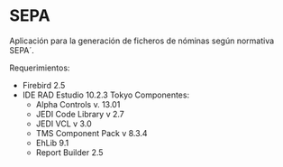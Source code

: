 # SEPA
Aplicación para la generación de ficheros de nóminas según normativa SEPA´.

Requerimientos:
- Firebird 2.5
- IDE RAD Estudio 10.2.3 Tokyo
  Componentes:
  * Alpha Controls v. 13.01
  * JEDI Code Library v 2.7
  * JEDI VCL v 3.0
  * TMS Component Pack v 8.3.4
  * EhLib 9.1
  * Report Builder 2.5
